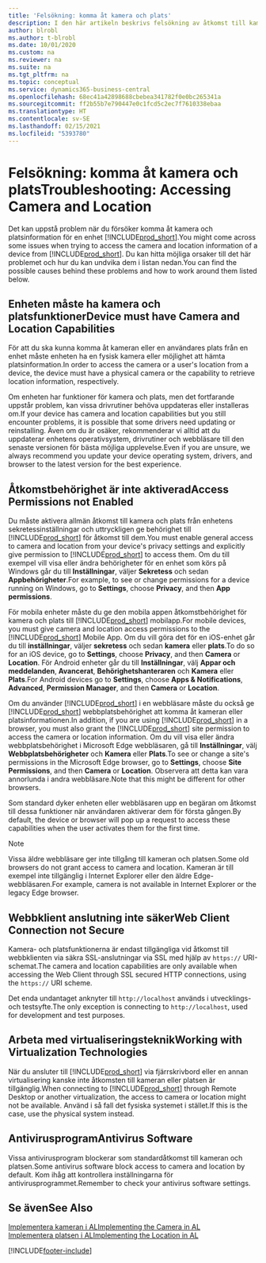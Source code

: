 ```yaml
---
title: 'Felsökning: komma åt kamera och plats'
description: I den här artikeln beskrivs felsökning av åtkomst till kamera och platsinformation i Business Central.
author: blrobl
ms.author: t-blrobl
ms.date: 10/01/2020
ms.custom: na
ms.reviewer: na
ms.suite: na
ms.tgt_pltfrm: na
ms.topic: conceptual
ms.service: dynamics365-business-central
ms.openlocfilehash: 68ec41a42898688cbebea341782f0e0bc265341a
ms.sourcegitcommit: ff2b55b7e790447e0c1fcd5c2ec7f7610338ebaa
ms.translationtype: HT
ms.contentlocale: sv-SE
ms.lasthandoff: 02/15/2021
ms.locfileid: "5393780"
---
```

# <a name="troubleshooting-accessing-camera-and-location"></a><span data-ttu-id="b76b6-103">Felsökning: komma åt kamera och plats</span><span class="sxs-lookup"><span data-stu-id="b76b6-103">Troubleshooting: Accessing Camera and Location</span></span>

<span data-ttu-id="b76b6-104">Det kan uppstå problem när du försöker komma åt kamera och platsinformation för en enhet [!INCLUDE[prod_short](includes/prod_short.md)].</span><span class="sxs-lookup"><span data-stu-id="b76b6-104">You might come across some issues when trying to access the camera and location information of a device from [!INCLUDE[prod_short](includes/prod_short.md)].</span></span> <span data-ttu-id="b76b6-105">Du kan hitta möjliga orsaker till det här problemet och hur du kan undvika dem i listan nedan.</span><span class="sxs-lookup"><span data-stu-id="b76b6-105">You can find the possible causes behind these problems and how to work around them listed below.</span></span>

## <a name="device-must-have-camera-and-location-capabilities"></a><span data-ttu-id="b76b6-106">Enheten måste ha kamera och platsfunktioner</span><span class="sxs-lookup"><span data-stu-id="b76b6-106">Device must have Camera and Location Capabilities</span></span>

<span data-ttu-id="b76b6-107">För att du ska kunna komma åt kameran eller en användares plats från en enhet måste enheten ha en fysisk kamera eller möjlighet att hämta platsinformation.</span><span class="sxs-lookup"><span data-stu-id="b76b6-107">In order to access the camera or a user's location from a device, the device must have a physical camera or the capability to retrieve location information, respectively.</span></span>

<span data-ttu-id="b76b6-108">Om enheten har funktioner för kamera och plats, men det fortfarande uppstår problem, kan vissa drivrutiner behöva uppdateras eller installeras om.</span><span class="sxs-lookup"><span data-stu-id="b76b6-108">If your device has camera and location capabilities but you still encounter problems, it is possible that some drivers need updating or reinstalling.</span></span> <span data-ttu-id="b76b6-109">Även om du är osäker, rekommenderar vi alltid att du uppdaterar enhetens operativsystem, drivrutiner och webbläsare till den senaste versionen för bästa möjliga upplevelse.</span><span class="sxs-lookup"><span data-stu-id="b76b6-109">Even if you are unsure, we always recommend you update your device operating system, drivers, and browser to the latest version for the best experience.</span></span>

## <a name="access-permissions-not-enabled"></a><span data-ttu-id="b76b6-110">Åtkomstbehörighet är inte aktiverad</span><span class="sxs-lookup"><span data-stu-id="b76b6-110">Access Permissions not Enabled</span></span>

<span data-ttu-id="b76b6-111">Du måste aktivera allmän åtkomst till kamera och plats från enhetens sekretessinställningar och uttryckligen ge behörighet till [!INCLUDE[prod_short](includes/prod_short.md)] för åtkomst till dem.</span><span class="sxs-lookup"><span data-stu-id="b76b6-111">You must enable general access to camera and location from your device's privacy settings and explicitly give permission to  [!INCLUDE[prod_short](includes/prod_short.md)] to access them.</span></span> <span data-ttu-id="b76b6-112">Om du till exempel vill visa eller ändra behörigheter för en enhet som körs på Windows går du till **Inställningar**, väljer **Sekretess** och sedan **Appbehörigheter**.</span><span class="sxs-lookup"><span data-stu-id="b76b6-112">For example, to see or change permissions for a device running on Windows, go to **Settings**, choose **Privacy**, and then **App permissions**.</span></span> 

<span data-ttu-id="b76b6-113">För mobila enheter måste du ge den mobila appen åtkomstbehörighet för kamera och plats till [!INCLUDE[prod_short](includes/prod_short.md)] mobilapp.</span><span class="sxs-lookup"><span data-stu-id="b76b6-113">For mobile devices, you must give camera and location access permissions to the [!INCLUDE[prod_short](includes/prod_short.md)] Mobile App.</span></span> <span data-ttu-id="b76b6-114">Om du vill göra det för en iOS-enhet går du till **inställningar**, väljer **sekretess** och sedan **kamera** eller **plats**.</span><span class="sxs-lookup"><span data-stu-id="b76b6-114">To do so for an iOS device, go to **Settings**, choose **Privacy**, and then **Camera** or **Location**.</span></span> <span data-ttu-id="b76b6-115">För Android enheter går du till **Inställningar**, välj **Appar och meddelanden**, **Avancerat**, **Behörighetshanteraren** och **Kamera** eller **Plats**.</span><span class="sxs-lookup"><span data-stu-id="b76b6-115">For Android devices go to **Settings**, choose **Apps & Notifications**, **Advanced**, **Permission Manager**, and then **Camera** or **Location**.</span></span>

<span data-ttu-id="b76b6-116">Om du använder [!INCLUDE[prod_short](includes/prod_short.md)] i en webbläsare måste du också ge [!INCLUDE[prod_short](includes/prod_short.md)] webbplatsbehörighet att komma åt kameran eller platsinformationen.</span><span class="sxs-lookup"><span data-stu-id="b76b6-116">In addition, if you are using [!INCLUDE[prod_short](includes/prod_short.md)] in a browser, you must also grant the [!INCLUDE[prod_short](includes/prod_short.md)] site permission to access the camera or location information.</span></span> <span data-ttu-id="b76b6-117">Om du vill visa eller ändra webbplatsbehörighet i Microsoft Edge webbläsaren, gå till **Inställningar**, välj **Webbplatsbehörigheter** och **Kamera** eller **Plats**.</span><span class="sxs-lookup"><span data-stu-id="b76b6-117">To see or change a site's permissions in the Microsoft Edge browser, go to **Settings**, choose **Site Permissions**, and then **Camera** or **Location**.</span></span> <span data-ttu-id="b76b6-118">Observera att detta kan vara annorlunda i andra webbläsare.</span><span class="sxs-lookup"><span data-stu-id="b76b6-118">Note that this might be different for other browsers.</span></span>

<span data-ttu-id="b76b6-119">Som standard dyker enheten eller webbläsaren upp en begäran om åtkomst till dessa funktioner när användaren aktiverar dem för första gången.</span><span class="sxs-lookup"><span data-stu-id="b76b6-119">By default, the device or browser will pop up a request to access these capabilities when the user activates them for the first time.</span></span>

> [!NOTE]  
> <span data-ttu-id="b76b6-120">Vissa äldre webbläsare ger inte tillgång till kameran och platsen.</span><span class="sxs-lookup"><span data-stu-id="b76b6-120">Some old browsers do not grant access to camera and location.</span></span> <span data-ttu-id="b76b6-121">Kameran är till exempel inte tillgänglig i Internet Explorer eller den äldre Edge-webbläsaren.</span><span class="sxs-lookup"><span data-stu-id="b76b6-121">For example, camera is not available in Internet Explorer or the legacy Edge browser.</span></span>

## <a name="web-client-connection-not-secure"></a><span data-ttu-id="b76b6-122">Webbklient anslutning inte säker</span><span class="sxs-lookup"><span data-stu-id="b76b6-122">Web Client Connection not Secure</span></span>

<span data-ttu-id="b76b6-123">Kamera- och platsfunktionerna är endast tillgängliga vid åtkomst till webbklienten via säkra SSL-anslutningar via SSL med hjälp av `https://` URI-schemat.</span><span class="sxs-lookup"><span data-stu-id="b76b6-123">The camera and location capabilities are only available when accessing the Web Client through SSL secured HTTP connections, using the `https://` URI scheme.</span></span> 

<span data-ttu-id="b76b6-124">Det enda undantaget anknyter till `http://localhost` används i utvecklings- och testsyfte.</span><span class="sxs-lookup"><span data-stu-id="b76b6-124">The only exception is connecting to `http://localhost`, used for development and test purposes.</span></span>


## <a name="working-with-virtualization-technologies"></a><span data-ttu-id="b76b6-125">Arbeta med virtualiseringsteknik</span><span class="sxs-lookup"><span data-stu-id="b76b6-125">Working with Virtualization Technologies</span></span>

<span data-ttu-id="b76b6-126">När du ansluter till [!INCLUDE[prod_short](includes/prod_short.md)] via fjärrskrivbord eller en annan virtualisering kanske inte åtkomsten till kameran eller platsen är tillgänglig.</span><span class="sxs-lookup"><span data-stu-id="b76b6-126">When connecting to [!INCLUDE[prod_short](includes/prod_short.md)] through Remote Desktop or another virtualization, the access to camera or location might not be available.</span></span> <span data-ttu-id="b76b6-127">Använd i så fall det fysiska systemet i stället.</span><span class="sxs-lookup"><span data-stu-id="b76b6-127">If this is the case, use the physical system instead.</span></span>

## <a name="antivirus-software"></a><span data-ttu-id="b76b6-128">Antivirusprogram</span><span class="sxs-lookup"><span data-stu-id="b76b6-128">Antivirus Software</span></span>
<span data-ttu-id="b76b6-129">Vissa antivirusprogram blockerar som standardåtkomst till kameran och platsen.</span><span class="sxs-lookup"><span data-stu-id="b76b6-129">Some antivirus software block access to camera and location by default.</span></span> <span data-ttu-id="b76b6-130">Kom ihåg att kontrollera inställningarna för antivirusprogrammet.</span><span class="sxs-lookup"><span data-stu-id="b76b6-130">Remember to check your antivirus software settings.</span></span>

## <a name="see-also"></a><span data-ttu-id="b76b6-131">Se även</span><span class="sxs-lookup"><span data-stu-id="b76b6-131">See Also</span></span>
[<span data-ttu-id="b76b6-132">Implementera kameran i AL</span><span class="sxs-lookup"><span data-stu-id="b76b6-132">Implementing the Camera in AL</span></span>](/dynamics365/business-central/dev-itpro/developer/devenv-implement-camera-al)  
[<span data-ttu-id="b76b6-133">Implementera platsen i AL</span><span class="sxs-lookup"><span data-stu-id="b76b6-133">Implementing the Location in AL</span></span>](/dynamics365/business-central/dev-itpro/developer/devenv-implement-location-al)


[!INCLUDE[footer-include](includes/footer-banner.md)]